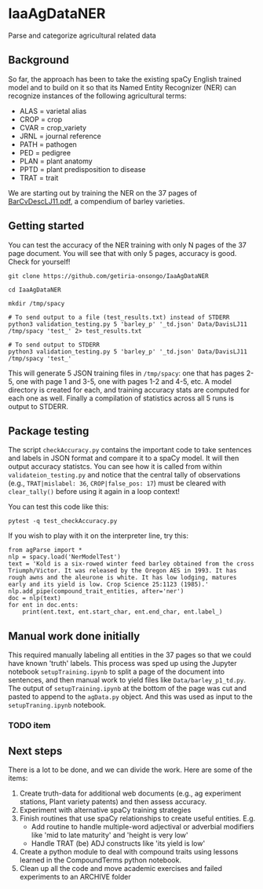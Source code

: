 # IaaAgDataNER
Parse and categorize agricultural related data

## Background
So far, the approach has been to take the existing spaCy English trained
model and to build on it so that its Named Entity Recognizer (NER) can
recognize instances of the following agricultural terms:
- ALAS = varietal alias
- CROP = crop
- CVAR = crop_variety
- JRNL = journal reference
- PATH = pathogen
- PED  = pedigree
- PLAN = plant anatomy
- PPTD = plant predisposition to disease
- TRAT = trait

We are starting out by training the NER on the 37 pages of
[BarCvDescLJ11.pdf](https://smallgrains.ucdavis.edu/cereal_files/BarCvDescLJ11.pdf),
a compendium of barley varieties.

## Getting started
You can test the accuracy of the NER training with only N pages of the 37 page document. You will see that with only 5 pages, accuracy is good. Check for yourself!
```
git clone https://github.com/getiria-onsongo/IaaAgDataNER

cd IaaAgDataNER

mkdir /tmp/spacy

# To send output to a file (test_results.txt) instead of STDERR
python3 validation_testing.py 5 'barley_p' '_td.json' Data/DavisLJ11 /tmp/spacy 'test_' 2> test_results.txt

# To send output to STDERR
python3 validation_testing.py 5 'barley_p' '_td.json' Data/DavisLJ11 /tmp/spacy 'test_'

```
This will generate 5 JSON training files in `/tmp/spacy`: one that has
pages 2-5, one with page 1 and 3-5, one with pages 1-2 and 4-5, etc. A
model directory is created for each, and training accuracy stats are computed
for each one as well. Finally a compilation of statistics across all 5 runs
is output to STDERR.

## Package testing
The script `checkAccuracy.py` contains the important code to take sentences and
labels in JSON format and compare it to a spaCy model. It will then output
accuracy statistcs. You can see how it is called from within
`validateion_testing.py` and notice that the central tally of observations
(e.g., `TRAT|mislabel: 36`, `CROP|false_pos: 17`) must be cleared with
`clear_tally()` before using it again in a loop context!

You can test this code like this:
```
pytest -q test_checkAccuracy.py
```

If you wish to play with it on the interpreter line, try this:
```
from agParse import *
nlp = spacy.load('NerModelTest')
text = 'Kold is a six-rowed winter feed barley obtained from the cross Triumph/Victor. It was released by the Oregon AES in 1993. It has rough awns and the aleurone is white. It has low lodging, matures early and its yield is low. Crop Science 25:1123 (1985).'
nlp.add_pipe(compound_trait_entities, after='ner')
doc = nlp(text)
for ent in doc.ents:
    print(ent.text, ent.start_char, ent.end_char, ent.label_)
```

## Manual work done initially
This required manually labeling all
entities in the 37 pages so that we could have known 'truth' labels.
This process was sped up using the Jupyter notebook `setupTraining.ipynb`
to split a page of the document into sentences, and then manual work to
yield files like `Data/barley_p1_td.py`. The output of `setupTraining.ipynb`
at the bottom of the page was cut and pasted to append to the `agData.py`
object. And this was used as input to the `setupTraning.ipynb` notebook.

### TODO item

## Next steps
There is a lot to be done, and we can divide the work. Here are some of the
items:
1. Create truth-data for additional web documents (e.g., ag experiment stations, Plant variety patents) and then assess accuracy.
2. Experiment with alternative spaCy training strategies
3. Finish routines that use spaCy relationships to create useful entities. E.g.
   * Add routine to handle multiple-word adjectival or adverbial modifiers like 'mid to late maturity' and 'height is very low'
   * Handle TRAT (be) ADJ constructs like 'its yield is low'
4. Create a python module to deal with compound traits using lessons learned in the CompoundTerms python notebook.
5. Clean up all the code and move academic exercises and failed experiments to an ARCHIVE folder
